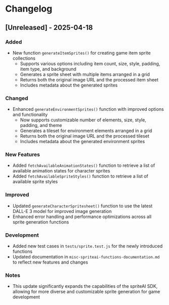 # Changelog

## [Unreleased] - 2025-04-18

### Added
- New function `generateItemSprites()` for creating game item sprite collections
  - Supports various options including item count, size, style, padding, item type, and background
  - Generates a sprite sheet with multiple items arranged in a grid
  - Returns both the original image URL and the processed item sheet
  - Includes metadata about the generated sprites

### Changed
- Enhanced `generateEnvironmentSprites()` function with improved options and functionality
  - Now supports customizable number of elements, size, style, padding, and theme
  - Generates a tileset for environment elements arranged in a grid
  - Returns both the original image URL and the processed tileset
  - Includes metadata about the generated environment sprites

### New Features
- Added `fetchAvailableAnimationStates()` function to retrieve a list of available animation states for character sprites
- Added `fetchAvailableSpriteStyles()` function to retrieve a list of available sprite styles

### Improved
- Updated `generateCharacterSpritesheet()` function to use the latest DALL-E 3 model for improved image generation
- Enhanced error handling and performance optimizations across all sprite generation functions

### Development
- Added new test cases in `tests/sprite.test.js` for the newly introduced functions
- Updated documentation in `misc-spriteai-functions-documentation.md` to reflect new features and changes

### Notes
- This update significantly expands the capabilities of the spriteAI SDK, allowing for more diverse and customizable sprite generation for game development